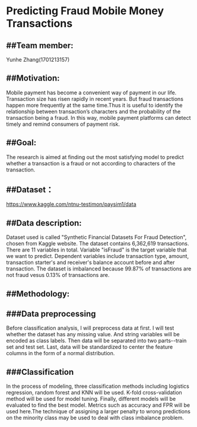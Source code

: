 # Predicting Fraud Mobile Money Transactions

##Team member: 
--
Yunhe Zhang(1701213157)

##Motivation:
--
Mobile payment has become a convenient way of payment in our life. Transaction size has risen rapidly in recent years. But fraud transactions happen more frequently at the same time.Thus it is useful to identify the relationship between transaction’s characters and the probability of the transaction being a fraud. In this way, mobile payment platforms can detect timely and remind consumers of payment risk.

##Goal:
--
The research is aimed at finding out the most satisfying model to predict whether a transaction is a fraud or not according to characters of the transaction.

##Dataset：
--
https://www.kaggle.com/ntnu-testimon/paysim1/data

##Data description:
--
Dataset used is called "Synthetic Financial Datasets For Fraud Detection", chosen from Kaggle website. The dataset contains 6,362,619 transactions. There are 11 variables in total. Variable "isFraud" is the target variable that we want to predict. Dependent variables include transaction type, amount, transaction starter's and receiver's balance account before and after transaction. The dataset is imbalanced because 99.87% of transactions are not fraud vesus 0.13% of transactions are.

##Methodology:
--
###Data preprocessing
--
Before classification analysis, I will preprocess data at first. I will test whether the dataset has any missing value. And string variables will be encoded as class labels. Then data will be separated into two parts--train set and test set. Last, data will be standardized to center the feature columns in the form of a normal distribution. 

###Classification
--
In the process of modeling, three classification methods including logistics regression, random forest and KNN will be used. K-fold cross-validation method will be used for model tuning. Finally, different models will be evaluated to find the best model. Metrics such as accuracy and FPR will be used here.The technique of assigning a larger penalty to wrong predictions on the minority class may be used to deal with class imbalance problem.
